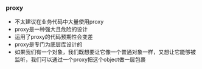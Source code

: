 ### proxy 
- 不太建议在业务代码中大量使用proxy
- proxy是一种强大且危险的设计
- 运用了proxy的代码预期性会变差
- proxy是专门为底层库设计的
- 如果我们有一个对象，我们既想要让它像一个普通对象一样，又想让它能够被监听，我们可以通过一个proxy把这个object做一层包裹
